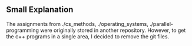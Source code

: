 ## Small Explanation

The assignments from ./cs_methods, ./operating_systems, ./parallel-programming were originally 
stored in another repository. However, to get the c++ programs in a single 
area, I decided to remove the git files.